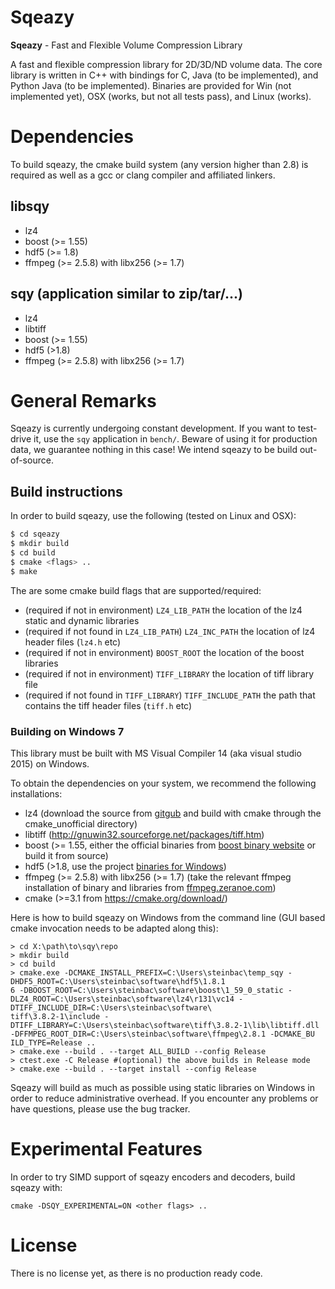 # Sqeazy #

**Sqeazy** - Fast and Flexible Volume Compression Library

A fast and flexible compression library for 2D/3D/ND volume data.
The core library is written in C++ with bindings for C, Java (to be implemented), and Python Java (to be implemented). Binaries are provided for Win (not implemented yet), OSX (works, but not all tests pass), and Linux (works).

# Dependencies

To build sqeazy, the cmake build system (any version higher than 2.8) is required as well as a gcc or clang compiler and affiliated linkers.

## libsqy

* lz4
* boost (>= 1.55)
* hdf5 (>= 1.8)
* ffmpeg (>= 2.5.8) with libx256 (>= 1.7)

## sqy (application similar to zip/tar/...)

* lz4
* libtiff
* boost (>= 1.55)
* hdf5 (>1.8)
* ffmpeg (>= 2.5.8) with libx256 (>= 1.7)

# General Remarks

Sqeazy is currently undergoing constant development. If you want to test-drive it, use the `sqy` application in `bench/`. Beware of using it for production data, we guarantee nothing in this case! We intend sqeazy to be build out-of-source.

## Build instructions

In order to build sqeazy, use the following (tested on Linux and OSX):

```bash
$ cd sqeazy
$ mkdir build
$ cd build
$ cmake <flags> ..
$ make 
```

The are some cmake build flags that are supported/required:
* (required if not in environment) `LZ4_LIB_PATH` the location of the lz4 static and dynamic libraries
* (required if not found in `LZ4_LIB_PATH`) `LZ4_INC_PATH` the location of lz4 header files (`lz4.h` etc)
* (required if not in environment) `BOOST_ROOT` the location of the boost libraries
* (required if not in environment) `TIFF_LIBRARY` the location of tiff library file
* (required if not found in `TIFF_LIBRARY`) `TIFF_INCLUDE_PATH` the path that contains the tiff header files (`tiff.h` etc)

### Building on Windows 7

This library must be built with MS Visual Compiler 14 (aka visual studio 2015) on Windows.

To obtain the dependencies on your system, we recommend the following installations:

* lz4 (download the source from [gitgub](https://github.com/Cyan4973/lz4) and build with cmake through the cmake_unofficial directory)
* libtiff (http://gnuwin32.sourceforge.net/packages/tiff.htm)
* boost (>= 1.55, either the official binaries from [boost binary website](http://sourceforge.net/projects/boost/files/boost-binaries/) or build it from source)
* hdf5 (>1.8, use the project [binaries for Windows](https://www.hdfgroup.org/HDF5/release/obtain5.html))
* ffmpeg (>= 2.5.8) with libx256 (>= 1.7) (take the relevant ffmpeg installation of binary and libraries from [ffmpeg.zeranoe.com](https://ffmpeg.zeranoe.com/blog/))
* cmake (>=3.1 from https://cmake.org/download/)

Here is how to build sqeazy on Windows from the command line (GUI based cmake invocation needs to be adapted along this): 
```
> cd X:\path\to\sqy\repo
> mkdir build
> cd build
> cmake.exe -DCMAKE_INSTALL_PREFIX=C:\Users\steinbac\temp_sqy -DHDF5_ROOT=C:\Users\steinbac\software\hdf5\1.8.1
6 -DBOOST_ROOT=C:\Users\steinbac\software\boost\1_59_0_static -DLZ4_ROOT=C:\Users\steinbac\software\lz4\r131\vc14 -DTIFF_INCLUDE_DIR=C:\Users\steinbac\software\
tiff\3.8.2-1\include -DTIFF_LIBRARY=C:\Users\steinbac\software\tiff\3.8.2-1\lib\libtiff.dll -DFFMPEG_ROOT_DIR=C:\Users\steinbac\software\ffmpeg\2.8.1 -DCMAKE_BU
ILD_TYPE=Release ..
> cmake.exe --build . --target ALL_BUILD --config Release
> ctest.exe -C Release #(optional) the above builds in Release mode
> cmake.exe --build . --target install --config Release
```

Sqeazy will build as much as possible using static libraries on Windows in order to reduce administrative overhead. 
If you encounter any problems or have questions, please use the bug tracker.


# Experimental Features

In order to try SIMD support of sqeazy encoders and decoders, build sqeazy with:

```
cmake -DSQY_EXPERIMENTAL=ON <other flags> ..
```

# License

There is no license yet, as there is no production ready code.
